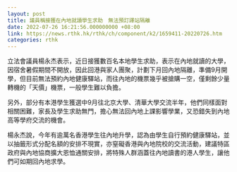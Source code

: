 ```yaml
---
layout: post
title: 議員稱接獲在內地就讀學生求助　無法預訂譯站隔離
date: 2022-07-26 16:21:56.000000000 +08:00
link: https://news.rthk.hk/rthk/ch/component/k2/1659411-20220726.htm
categories: rthk
---
```


立法會議員楊永杰表示，近日接獲數百名本地學生求助，表示在內地就讀的大學，因宿舍暑假期間不開放，因此回港與家人團聚，計劃下月回內地隔離，準備9月開學，但目前無法預約內地健康驛站，而往內地的機票幾乎被搶購一空，僅剩餘少量轉機的「天價」機票，一般學生難以負擔。

另外，部分有本港學生獲選中9月往北京大學、清華大學交流半年，他們同樣面對相關困難，家長及學生求助無門，擔心無法回內地上課影響學業，又恐錯失到內地高等學府交流的機會。

楊永杰說，今年有逾萬名香港學生往內地升學，認為由學生自行預約健康驛站，並以抽籤形式分配名額的安排不現實，亦窒礙香港與內地院校的交流活動，建議特區政府與內地協商擴大恩恤通關安排，將特殊人群涵蓋往內地讀書的港人學生，讓他們可如期回內地求學。

